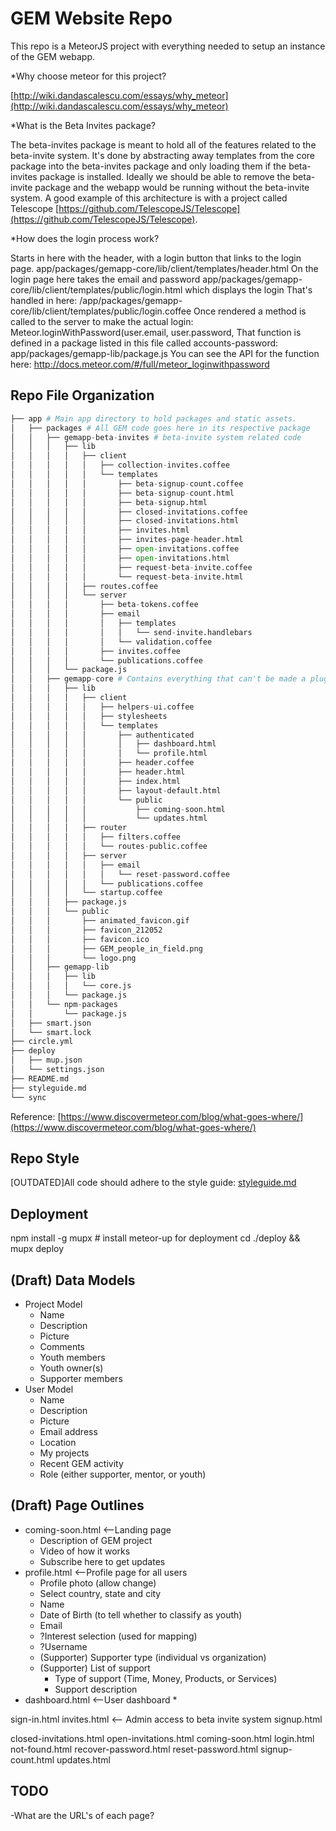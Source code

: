 # GEM Website Repo

This repo is a MeteorJS project with everything needed to setup an instance of the GEM webapp.

*Why choose meteor for this project?

[http://wiki.dandascalescu.com/essays/why_meteor](http://wiki.dandascalescu.com/essays/why_meteor)

*What is the Beta Invites package?

The beta-invites package is meant to hold all of the features related to the beta-invite system.
It's done by abstracting away templates from the core package into the beta-invites package and
only loading them if the beta-invites package is installed. Ideally we should be able to remove 
the beta-invite package and the webapp would be running without the beta-invite system. A good
example of this architecture is with a project called Telescope
[https://github.com/TelescopeJS/Telescope](https://github.com/TelescopeJS/Telescope).

*How does the login process work?

Starts in here with the header, with a login button that links to the login page. app/packages/gemapp-core/lib/client/templates/header.html
On the login page here takes the email and password app/packages/gemapp-core/lib/client/templates/public/login.html which displays the login
That's handled in here: /app/packages/gemapp-core/lib/client/templates/public/login.coffee
Once rendered a method is called to the server to make the actual login: Meteor.loginWithPassword(user.email, user.password,
That function is defined in a package listed in this file called accounts-password: app/packages/gemapp-lib/package.js
You can see the API for the function here: http://docs.meteor.com/#/full/meteor_loginwithpassword

## Repo File Organization

```python
├── app # Main app directory to hold packages and static assets.
│   ├── packages # All GEM code goes here in its respective package
│   │   ├── gemapp-beta-invites # beta-invite system related code
│   │   │   ├── lib
│   │   │   │   ├── client
│   │   │   │   │   ├── collection-invites.coffee
│   │   │   │   │   └── templates
│   │   │   │   │       ├── beta-signup-count.coffee
│   │   │   │   │       ├── beta-signup-count.html
│   │   │   │   │       ├── beta-signup.html
│   │   │   │   │       ├── closed-invitations.coffee
│   │   │   │   │       ├── closed-invitations.html
│   │   │   │   │       ├── invites.html
│   │   │   │   │       ├── invites-page-header.html
│   │   │   │   │       ├── open-invitations.coffee
│   │   │   │   │       ├── open-invitations.html
│   │   │   │   │       ├── request-beta-invite.coffee
│   │   │   │   │       └── request-beta-invite.html
│   │   │   │   ├── routes.coffee
│   │   │   │   └── server
│   │   │   │       ├── beta-tokens.coffee
│   │   │   │       ├── email
│   │   │   │       │   ├── templates
│   │   │   │       │   │   └── send-invite.handlebars
│   │   │   │       │   └── validation.coffee
│   │   │   │       ├── invites.coffee
│   │   │   │       └── publications.coffee
│   │   │   └── package.js
│   │   ├── gemapp-core # Contains everything that can't be made a plugin
│   │   │   ├── lib
│   │   │   │   ├── client
│   │   │   │   │   ├── helpers-ui.coffee
│   │   │   │   │   ├── stylesheets
│   │   │   │   │   └── templates
│   │   │   │   │       ├── authenticated
│   │   │   │   │       │   ├── dashboard.html
│   │   │   │   │       │   └── profile.html
│   │   │   │   │       ├── header.coffee
│   │   │   │   │       ├── header.html
│   │   │   │   │       ├── index.html
│   │   │   │   │       ├── layout-default.html
│   │   │   │   │       └── public
│   │   │   │   │           ├── coming-soon.html
│   │   │   │   │           └── updates.html
│   │   │   │   ├── router
│   │   │   │   │   ├── filters.coffee
│   │   │   │   │   └── routes-public.coffee
│   │   │   │   ├── server
│   │   │   │   │   ├── email
│   │   │   │   │   │   └── reset-password.coffee
│   │   │   │   │   └── publications.coffee
│   │   │   │   └── startup.coffee
│   │   │   ├── package.js
│   │   │   └── public
│   │   │       ├── animated_favicon.gif
│   │   │       ├── favicon_212052
│   │   │       ├── favicon.ico
│   │   │       ├── GEM_people_in_field.png
│   │   │       └── logo.png
│   │   ├── gemapp-lib
│   │   │   ├── lib
│   │   │   │   └── core.js
│   │   │   └── package.js
│   │   └── npm-packages
│   │       └── package.js
│   ├── smart.json
│   └── smart.lock
├── circle.yml
├── deploy
│   ├── mup.json
│   └── settings.json
├── README.md
├── styleguide.md
└── sync
```
Reference: [https://www.discovermeteor.com/blog/what-goes-where/](https://www.discovermeteor.com/blog/what-goes-where/) 

## Repo Style
[OUTDATED]All code should adhere to the style guide: [styleguide.md](styleguide.md)

## Deployment
npm install -g mupx # install meteor-up for deployment
cd ./deploy && mupx deploy

## (Draft) Data Models
* Project Model
	* Name
	* Description
	* Picture
	* Comments
	* Youth members
	* Youth owner(s)
	* Supporter members
* User Model
	* Name
	* Description
	* Picture
	* Email address
	* Location
	* My projects
	* Recent GEM activity
	* Role (either supporter, mentor, or youth)

## (Draft) Page Outlines
* coming-soon.html <--Landing page
	* Description of GEM project
	* Video of how it works
	* Subscribe here to get updates
* profile.html <--Profile page for all users
	* Profile photo (allow change)
	* Select country, state and city
	* Name
	* Date of Birth (to tell whether to classify as youth)
	* Email
	* ?Interest selection (used for mapping)
	* ?Username
	* (Supporter) Supporter type (individual vs organization)
	* (Supporter) List of support
		* Type of support (Time, Money, Products, or Services)
		* Support description
* dashboard.html <--User dashboard
	* 

sign-in.html
invites.html <-- Admin access to beta invite system
signup.html

closed-invitations.html
open-invitations.html
coming-soon.html
login.html
not-found.html
recover-password.html
reset-password.html
signup-count.html
updates.html

## TODO
-What are the URL's of each page?

